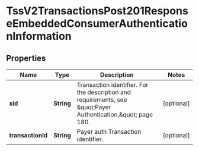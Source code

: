 
# TssV2TransactionsPost201ResponseEmbeddedConsumerAuthenticationInformation

## Properties
Name | Type | Description | Notes
------------ | ------------- | ------------- | -------------
**xid** | **String** | Transaction identifier. For the description and requirements, see \&quot;Payer Authentication,\&quot; page 180. |  [optional]
**transactionId** | **String** | Payer auth Transaction identifier. |  [optional]



